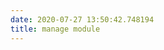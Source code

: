 ```yaml
---
date: 2020-07-27 13:50:42.748194
title: manage module
---
```

<div id="module-manage" class="section">

<span id="manage-module"> </span>


</div>